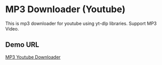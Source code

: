 # MP3 Downloader (Youtube)

This is mp3 downloader for youtube using yt-dlp libraries.
Support MP3 Video. 


## Demo URL

[MP3 Youtube Downloader](https://ytds-mp3-98jsbsavspigh7yhvvigapp.streamlit.app/)

